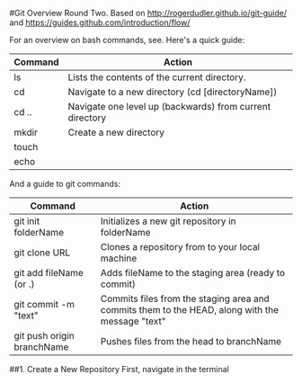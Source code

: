 #Git Overview
Round Two. Based on http://rogerdudler.github.io/git-guide/ and https://guides.github.com/introduction/flow/

For an overview on bash commands, see. Here's a quick guide:

Command | Action
--------|-----------------------------------------------------------|
ls      | Lists the contents of the current directory.              |
cd      | Navigate to a new directory (cd [directoryName])          |
cd ..   | Navigate one level up (backwards) from current directory  |
mkdir   | Create a new directory
touch   |
echo    |

And a guide to git commands:

Command | Action
------------------------------|------------------------------------------------
git init folderName           | Initializes a new git repository in folderName
git clone URL                 | Clones a repository from <URL> to your local machine
git add fileName (or .)       | Adds fileName to the staging area (ready to commit)
git commit -m "text"          | Commits files from the staging area and commits them to the HEAD, along with the message "text"
git push origin branchName    | Pushes files from the head to branchName




##1. Create a New Repository
First, navigate in the terminal
